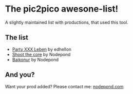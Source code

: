 # The pic2pico awesone-list!

A slightly maintained list with productions, that used this tool.

## The list

 - [Party XXX Leben](https://www.lexaloffle.com/bbs/?pid=64990) by edhellon
 - [Shoot the core](https://demozoo.org/graphics/197730/) by Nodepond
 - [Baikonur](https://demozoo.org/graphics/181846/) by Nodepond

## And you?

Want your prod added? Please contact me: [nodepond.com](http://nodepond.com)
